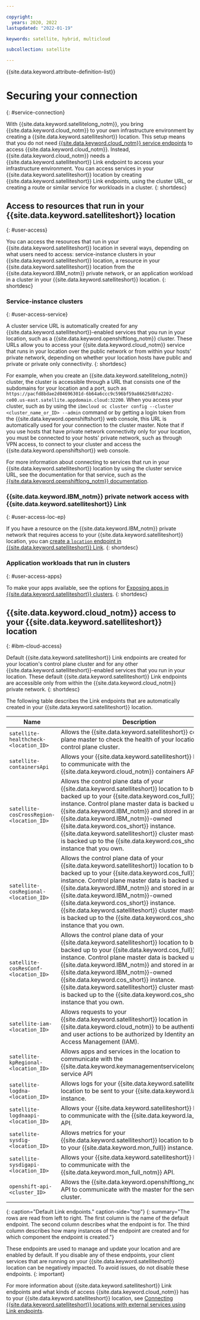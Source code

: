 ```yaml
---

copyright:
  years: 2020, 2022
lastupdated: "2022-01-19"

keywords: satellite, hybrid, multicloud

subcollection: satellite

---
```


{{site.data.keyword.attribute-definition-list}}


# Securing your connection
{: #service-connection}

With {{site.data.keyword.satellitelong_notm}}, you bring {{site.data.keyword.cloud_notm}} to your own infrastructure environment by creating a {{site.data.keyword.satelliteshort}} location. This setup means that you do not need [{{site.data.keyword.cloud_notm}} service endpoints](/docs/account?topic=account-service-endpoints-overview) to access {{site.data.keyword.cloud_notm}}. Instead, {{site.data.keyword.cloud_notm}} needs a {{site.data.keyword.satelliteshort}} Link endpoint to access your infrastructure environment. You can access services in your {{site.data.keyword.satelliteshort}} location by creating {{site.data.keyword.satelliteshort}} Link endpoints, using the cluster URL, or creating a route or similar service for workloads in a cluster.
{: shortdesc}

## Access to resources that run in your {{site.data.keyword.satelliteshort}} location
{: #user-access}

You can access the resources that run in your {{site.data.keyword.satelliteshort}} location in several ways, depending on what users need to access: service-instance clusters in your {{site.data.keyword.satelliteshort}} location, a resource in your {{site.data.keyword.satelliteshort}} location from the {{site.data.keyword.IBM_notm}} private network, or an application workload in a cluster in your {{site.data.keyword.satelliteshort}} location.
{: shortdesc}

### Service-instance clusters
{: #user-access-service}

A cluster service URL is automatically created for any {{site.data.keyword.satelliteshort}}-enabled services that you run in your location, such as a {{site.data.keyword.openshiftlong_notm}} cluster. These URLs allow you to access your {{site.data.keyword.cloud_notm}} service that runs in your location over the public network or from within your hosts' private network, depending on whether your location hosts have public and private or private only connectivity.
{: shortdesc}

For example, when you create an {{site.data.keyword.satellitelong_notm}} cluster, the cluster is accessible through a URL that consists one of the subdomains for your location and a port, such as `https://pacfd8bdae2d04696301d-6b64a6ccc9c596bf59a86625d8fa2202-ce00.us-east.satellite.appdomain.cloud:32200`. When you access your cluster, such as by using the `ibmcloud oc cluster config --cluster <cluster_name_or_ID> --admin` command or by getting a login token from the {{site.data.keyword.openshiftshort}} web console, this URL is automatically used for your connection to the cluster master. Note that if you use hosts that have private network connectivity only for your location, you must be connected to your hosts' private network, such as through VPN access, to connect to your cluster and access the {{site.data.keyword.openshiftshort}} web console.

For more information about connecting to services that run in your {{site.data.keyword.satelliteshort}} location by using the cluster service URL, see the documentation for that service, such as the [{{site.data.keyword.openshiftlong_notm}} documentation](/docs/openshift?topic=openshift-access_cluster#access_cluster_sat).

### {{site.data.keyword.IBM_notm}} private network access with {{site.data.keyword.satelliteshort}} Link
{: #user-access-loc-ep}

If you have a resource on the {{site.data.keyword.IBM_notm}} private network that requires access to your {{site.data.keyword.satelliteshort}} location, you can [create a `location` endpoint in {{site.data.keyword.satelliteshort}} Link](/docs/satellite?topic=satellite-link-cloud-create#link-location).
{: shortdesc}

### Application workloads that run in clusters
{: #user-access-apps}

To make your apps available, see the options for [Exposing apps in {{site.data.keyword.satelliteshort}} clusters](/docs/openshift?topic=openshift-sat-expose-apps).
{: shortdesc}

## {{site.data.keyword.cloud_notm}} access to your {{site.data.keyword.satelliteshort}} location
{: #ibm-cloud-access}

Default {{site.data.keyword.satelliteshort}} Link endpoints are created for your location's control plane cluster and for any other {{site.data.keyword.satelliteshort}}-enabled services that you run in your location. These default {{site.data.keyword.satelliteshort}} Link endpoints are accessible only from within the {{site.data.keyword.cloud_notm}} private network.
{: shortdesc}

The following table describes the Link endpoints that are automatically created in your {{site.data.keyword.satelliteshort}} location.

| Name | Description | Type | Instances |
| ---- | ----------- | ---- | --------- |
| `satellite-healthcheck-<location_ID>` | Allows the {{site.data.keyword.satelliteshort}} control plane master to check the health of your location's control plane cluster. | `location` | One per location |
| `satellite-containersApi` | Allows your {{site.data.keyword.satelliteshort}} location to communicate with the {{site.data.keyword.cloud_notm}} containers API. | `cloud` | One per location |
| `satellite-cosCrossRegion-<location_ID>` | Allows the control plane data of your {{site.data.keyword.satelliteshort}} location to be backed up to your {{site.data.keyword.cos_full}} instance. Control plane master data is backed up by {{site.data.keyword.IBM_notm}} and stored in an {{site.data.keyword.IBM_notm}}-owned {{site.data.keyword.cos_short}} instance. {{site.data.keyword.satelliteshort}} cluster master data is backed up to the {{site.data.keyword.cos_short}} instance that you own. | `cloud` | One per location |
| `satellite-cosRegional-<location_ID>` | Allows the control plane data of your {{site.data.keyword.satelliteshort}} location to be backed up to your {{site.data.keyword.cos_full}} instance. Control plane master data is backed up by {{site.data.keyword.IBM_notm}} and stored in an {{site.data.keyword.IBM_notm}}-owned {{site.data.keyword.cos_short}} instance. {{site.data.keyword.satelliteshort}} cluster master data is backed up to the {{site.data.keyword.cos_short}} instance that you own. | `cloud` | One per location |
| `satellite-cosResConf-<location_ID>` | Allows the control plane data of your {{site.data.keyword.satelliteshort}} location to be backed up to your {{site.data.keyword.cos_full}} instance. Control plane master data is backed up by {{site.data.keyword.IBM_notm}} and stored in an {{site.data.keyword.IBM_notm}}-owned {{site.data.keyword.cos_short}} instance. {{site.data.keyword.satelliteshort}} cluster master data is backed up to the {{site.data.keyword.cos_short}} instance that you own. | `cloud` | One per location |
| `satellite-iam-<location_ID>` | Allows requests to your {{site.data.keyword.satelliteshort}} location in {{site.data.keyword.cloud_notm}} to be authenticated and user actions to be authorized by Identity and Access Management (IAM). | `cloud` | One per {{site.data.keyword.satelliteshort}} location |
| `satellite-kpRegional-<location_ID>` | Allows apps and services in the location to communicate with the {{site.data.keyword.keymanagementservicelong_notm}} service API | `cloud` | One per location |
| `satellite-logdna-<location_ID>` | Allows logs for your {{site.data.keyword.satelliteshort}} location to be sent to your {{site.data.keyword.la_full}} instance. | `cloud` | One per location |
| `satellite-logdnaapi-<location_ID>` | Allows your {{site.data.keyword.satelliteshort}} location to communicate with the {{site.data.keyword.la_full}} API. | `cloud` | One per {{site.data.keyword.satelliteshort}} location |
| `satellite-sysdig-<location_ID>` | Allows metrics for your {{site.data.keyword.satelliteshort}} location to be sent to your {{site.data.keyword.mon_full}} instance. | `cloud` | One per location |
| `satellite-sysdigapi-<location_ID>` | Allows your {{site.data.keyword.satelliteshort}} location to communicate with the {{site.data.keyword.mon_full_notm}} API. | `cloud` | One per {{site.data.keyword.satelliteshort}} location |
| `openshift-api-<cluster_ID>` | Allows the {{site.data.keyword.openshiftlong_notm}} API to communicate with the master for the service cluster. | `location` | One per {{site.data.keyword.satelliteshort}}-enabled service in your location |
{: caption="Default Link endpoints." caption-side="top"}
{: summary="The rows are read from left to right. The first column is the name of the default endpoint. The second column describes what the endpoint is for. The third column describes how many instances of the endpoint are created and for which component the endpoint is created."}

These endpoints are used to manage and update your location and are enabled by default. If you disable any of these endpoints, your client services that are running on your {{site.data.keyword.satelliteshort}} location can be negatively impacted. To avoid issues, do not disable these endpoints.
{: important}

For more information about {{site.data.keyword.satelliteshort}} Link endpoints and what kinds of access {{site.data.keyword.cloud_notm}} has to your {{site.data.keyword.satelliteshort}} location, see [Connecting {{site.data.keyword.satelliteshort}} locations with external services using Link endpoints](/docs/satellite?topic=satellite-link-location-cloud).


